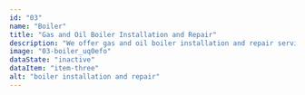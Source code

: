 ```yaml
---
id: "03"
name: "Boiler"
title: "Gas and Oil Boiler Installation and Repair"
description: "We offer gas and oil boiler installation and repair services to ensure the safety and efficiency of your  heating system."
image: "03-boiler_uq0efo"
dataState: "inactive"
dataItem: "item-three"
alt: "boiler installation and repair"
---
```

